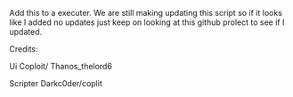 Add this to a executer. We are still making updating this script so if it looks like I added no updates just keep on looking at this github prolect to see if I updated.





Credits:

Ui Coploit/ Thanos_thelord6

Scripter Darkc0der/coplit

